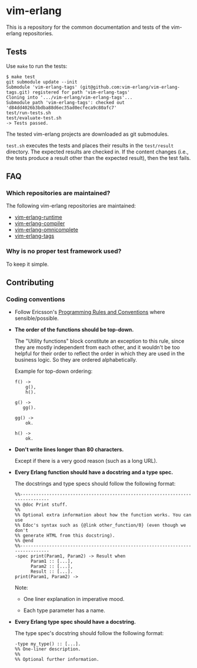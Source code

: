 # vim-erlang

This is a repository for the common documentation and tests of the vim-erlang
repositories.

## Tests

Use `make` to run the tests:

```
$ make test
git submodule update --init
Submodule 'vim-erlang-tags' (git@github.com:vim-erlang/vim-erlang-tags.git) registered for path 'vim-erlang-tags'
Cloning into '.../vim-erlang/vim-erlang-tags'...
Submodule path 'vim-erlang-tags': checked out 'd84dd4026b3bdba88d6ec35ad0ecfeca9c80afc7'
test/run-tests.sh
test/evaluate-test.sh
-> Tests passed.
```

The tested vim-erlang projects are downloaded as git submodules.

`test.sh` executes the tests and places their results in the `test/result`
directory. The expected results are checked in. If the content changes (i.e.,
the tests produce a result other than the expected result), then the test fails.

## FAQ

### Which repositories are maintained?

The following vim-erlang repositories are maintained:

- [vim-erlang-runtime](https://github.com/vim-erlang/vim-erlang-runtime)
- [vim-erlang-compiler](https://github.com/vim-erlang/vim-erlang-compiler)
- [vim-erlang-omnicomplete](https://github.com/vim-erlang/vim-erlang-omnicomplete)
- [vim-erlang-tags](https://github.com/vim-erlang/vim-erlang-tags)


### Why is no proper test framework used?

To keep it simple.

## Contributing

### Coding conventions

*   Follow Ericsson's [Programming Rules and
    Conventions](http://www.erlang.se/doc/programming_rules.shtml) where
    sensible/possible.

*   **The order of the functions should be top-down.**

    The "Utility functions" block constitute an exception to this rule, since
    they are mostly independent from each other, and it wouldn't be too helpful
    for their order to reflect the order in which they are used in the business
    logic. So they are ordered alphabetically.

    Example for top-down ordering:

    ```
    f() ->
        g(),
        h().

    g() ->
       gg().

    gg() ->
        ok.

    h() ->
        ok.
    ```

*   **Don't write lines longer than 80 characters.**

    Except if there is a very good reason (such as a long URL).

*   **Every Erlang function should have a docstring and a type spec.**

    The docstrings and type specs should follow the following format:

    ```
    %%------------------------------------------------------------------------------
    %% @doc Print stuff.
    %%
    %% Optional extra information about how the function works. You can use
    %% Edoc's syntax such as {@link other_function/0} (even though we don't
    %% generate HTML from this docstring).
    %% @end
    %%------------------------------------------------------------------------------
    -spec print(Param1, Param2) -> Result when
          Param1 :: [...],
          Param2 :: [...],
          Result :: [...].
    print(Param1, Param2) ->
    ```

    Note:

    -   One liner explanation in imperative mood.

    -   Each type parameter has a name.

*   **Every Erlang type spec should have a docstring.**

    The type spec's docstring should follow the following format:

    ```
    -type my_type() :: [...].
    %% One-liner description.
    %%
    %% Optional further information.
    ```
